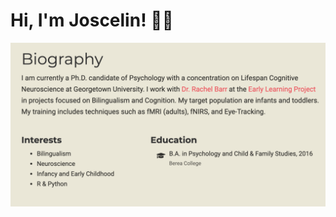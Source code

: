 # **Hi, I'm Joscelin!** 👋🏽

<img src= "https://github.com/Joscelinrocha/Joscelinrocha/blob/master/mybio.png" alt=" screenshot that says Biography: I am currently a Ph.D. candidate of Psychology with a concentration on Lifespan Cognitive Neuroscience at Georgetown University. I work with Dr. Rachel Barr at the Early Learning Project in projects focused on Bilingualism and Cognition. My target population are infants and toddlers. My training includes techniques such as fMRI (adults), fNIRS, and Eye-Tracking. Interests:
Bilingualism
Neuroscience
Infancy and Early Childhood
R & Python and Education:
B.A. in Psychology and Child & Family Studies, 2016 from Berea College" >
